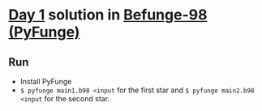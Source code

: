 # [Day 1](https://adventofcode.com/2021/day/1) solution in [Befunge-98 (PyFunge)](http://mearie.org/projects/pyfunge/index.en)

## Run

- Install PyFunge
- `$ pyfunge main1.b98 <input` for the first star and `$ pyfunge main2.b98 <input` for the second star.
